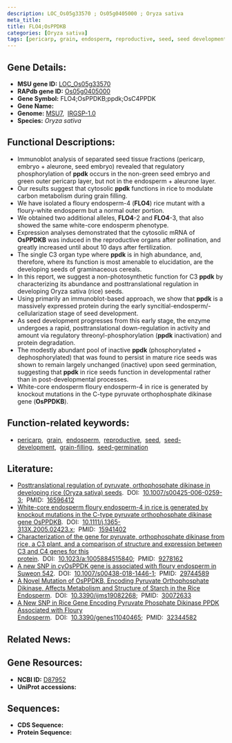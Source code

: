 ```yaml
---
description: LOC_Os05g33570 ; Os05g0405000 ; Oryza sativa
meta_title:
title: FLO4;OsPPDKB
categories: [Oryza sativa]
tags: [pericarp, grain, endosperm, reproductive, seed, seed development, grain filling, seed germination]
---
```


## Gene Details:
- **MSU gene ID:** [LOC_Os05g33570](http://rice.uga.edu/cgi-bin/ORF_infopage.cgi?orf=LOC_Os05g33570)  
- **RAPdb gene ID:** [Os05g0405000](https://rapdb.dna.affrc.go.jp/locus/?name=Os05g0405000)  
- **Gene Symbol:** FLO4;OsPPDKB;ppdk;OsC4PPDK
- **Gene Name:**
- **Genome:**  [MSU7](http://rice.uga.edu/),&nbsp;&nbsp;[IRGSP-1.0](https://rapdb.dna.affrc.go.jp/download/irgsp1.html)
- **Species:** *Oryza sativa*

## Functional Descriptions:
   - Immunoblot analysis of separated seed tissue fractions (pericarp, embryo + aleurone, seed embryo) revealed that regulatory phosphorylation of **ppdk** occurs in the non-green seed embryo and green outer pericarp layer, but not in the endosperm + aleurone layer.
   - Our results suggest that cytosolic **ppdk** functions in rice to modulate carbon metabolism during grain filling.
   - We have isolated a floury endosperm-4 (**FLO4**) rice mutant with a floury-white endosperm but a normal outer portion.
   - We obtained two additional alleles, **FLO4**-2 and **FLO4**-3, that also showed the same white-core endosperm phenotype.
   - Expression analyses demonstrated that the cytosolic mRNA of **OsPPDKB** was induced in the reproductive organs after pollination, and greatly increased until about 10 days after fertilization.
   - The single C3 organ type where **ppdk** is in high abundance, and, therefore, where its function is most amenable to elucidation, are the developing seeds of graminaceous cereals.
   - In this report, we suggest a non-photosynthetic function for C3 **ppdk** by characterizing its abundance and posttranslational regulation in developing Oryza sativa (rice) seeds.
   - Using primarily an immunoblot-based approach, we show that **ppdk** is a massively expressed protein during the early syncitial-endosperm/-cellularization stage of seed development.
   - As seed development progresses from this early stage, the enzyme undergoes a rapid, posttranslational down-regulation in activity and amount via regulatory threonyl-phosphorylation (**ppdk** inactivation) and protein degradation.
   - The modestly abundant pool of inactive **ppdk** (phosphorylated + dephosphorylated) that was found to persist in mature rice seeds was shown to remain largely unchanged (inactive) upon seed germination, suggesting that **ppdk** in rice seeds function in developmental rather than in post-developmental processes.
   - White-core endosperm floury endosperm-4 in rice is generated by knockout mutations in the C-type pyruvate orthophosphate dikinase gene (**OsPPDKB**).

## Function-related keywords:
   - [pericarp](/tags/pericarp/),&nbsp;&nbsp;[grain](/tags/grain/),&nbsp;&nbsp;[endosperm](/tags/endosperm/),&nbsp;&nbsp;[reproductive](/tags/reproductive/),&nbsp;&nbsp;[seed](/tags/seed/),&nbsp;&nbsp;[seed-development](/tags/seed-development/),&nbsp;&nbsp;[grain-filling](/tags/grain-filling/),&nbsp;&nbsp;[seed-germination](/tags/seed-germination/)

## Literature:
   - [Posttranslational regulation of pyruvate, orthophosphate dikinase in developing rice (Oryza sativa) seeds](https://www.doi.org/10.1007/s00425-006-0259-3).&nbsp;&nbsp;DOI:&nbsp;&nbsp;[10.1007/s00425-006-0259-3](https://www.doi.org/10.1007/s00425-006-0259-3);&nbsp;&nbsp;PMID:&nbsp;&nbsp;[16596412](https://pubmed.ncbi.nlm.nih.gov/16596412/)
   - [White-core endosperm floury endosperm-4 in rice is generated by knockout mutations in the C-type pyruvate orthophosphate dikinase gene OsPPDKB](https://www.doi.org/10.1111/j.1365-313X.2005.02423.x).&nbsp;&nbsp;DOI:&nbsp;&nbsp;[10.1111/j.1365-313X.2005.02423.x](https://www.doi.org/10.1111/j.1365-313X.2005.02423.x);&nbsp;&nbsp;PMID:&nbsp;&nbsp;[15941402](https://pubmed.ncbi.nlm.nih.gov/15941402/)
   - [Characterization of the gene for pyruvate, orthophosphate dikinase from rice, a C3 plant, and a comparison of structure and expression between C3 and C4 genes for this protein](https://www.doi.org/10.1023/a:1005884515840).&nbsp;&nbsp;DOI:&nbsp;&nbsp;[10.1023/a:1005884515840](https://www.doi.org/10.1023/a:1005884515840);&nbsp;&nbsp;PMID:&nbsp;&nbsp;[9278162](https://pubmed.ncbi.nlm.nih.gov/9278162/)
   - [A new SNP in cyOsPPDK gene is associated with floury endosperm in Suweon 542](https://www.doi.org/10.1007/s00438-018-1446-1).&nbsp;&nbsp;DOI:&nbsp;&nbsp;[10.1007/s00438-018-1446-1](https://www.doi.org/10.1007/s00438-018-1446-1);&nbsp;&nbsp;PMID:&nbsp;&nbsp;[29744589](https://pubmed.ncbi.nlm.nih.gov/29744589/)
   - [A Novel Mutation of OsPPDKB, Encoding Pyruvate Orthophosphate Dikinase, Affects Metabolism and Structure of Starch in the Rice Endosperm](https://www.doi.org/10.3390/ijms19082268).&nbsp;&nbsp;DOI:&nbsp;&nbsp;[10.3390/ijms19082268](https://www.doi.org/10.3390/ijms19082268);&nbsp;&nbsp;PMID:&nbsp;&nbsp;[30072633](https://pubmed.ncbi.nlm.nih.gov/30072633/)
   - [A New SNP in Rice Gene Encoding Pyruvate Phosphate Dikinase PPDK Associated with Floury Endosperm](https://www.doi.org/10.3390/genes11040465).&nbsp;&nbsp;DOI:&nbsp;&nbsp;[10.3390/genes11040465](https://www.doi.org/10.3390/genes11040465);&nbsp;&nbsp;PMID:&nbsp;&nbsp;[32344582](https://pubmed.ncbi.nlm.nih.gov/32344582/)

## Related News:

## Gene Resources:
- **NCBI ID:**  [D87952](http://www.ncbi.nlm.nih.gov/nuccore/D87952)
- **UniProt accessions:** [](https://www.uniprot.org/uniprotkb//entry)

## Sequences:
- **CDS Sequence:**
- **Protein Sequence:**
